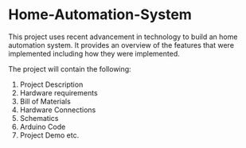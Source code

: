 # Home-Automation-System
This project uses recent advancement in technology to build an home automation system. It provides an overview of the features that were implemented including how they were implemented.

The project will contain the following:

1. Project Description
2. Hardware requirements
3. Bill of Materials
4. Hardware Connections
5. Schematics
6. Arduino Code
7. Project Demo etc.
